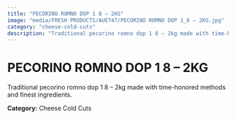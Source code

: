 ```yaml
---
title: "PECORINO ROMNO DOP 1 8 – 2KG"
image: "media/FRESH PRODUCTS/AUE747/PECORINO ROMNO DOP 1_8 – 2KG.jpg"
category: "cheese-cold-cuts"
description: "Traditional pecorino romno dop 1 8 – 2kg made with time-honored methods and finest ingredients."
---
```


# PECORINO ROMNO DOP 1 8 – 2KG

Traditional pecorino romno dop 1 8 – 2kg made with time-honored methods and finest ingredients.

**Category:** Cheese Cold Cuts
